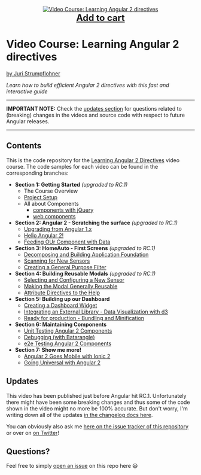 <p align="center">
  <a href="https://goo.gl/iJKPUi">
    <img src="https://dz13w8afd47il.cloudfront.net/sites/default/files/imagecache/ppv4_main_book_cover/bookretailers/9781785884702.jpg" alt="Video Course: Learning Angular 2 directives" />
  </a>
  <br />
  <a href="https://goo.gl/iJKPUi" style="font-size:24px;font-weight:bold">Add to cart</a>
</p>

# Video Course: Learning Angular 2 directives

[by Juri Strumpflohner](https://twitter.com/juristr)

_Learn how to build efficient Angular 2 directives with this fast and interactive guide_

---

**IMPORTANT NOTE:** Check the [updates section](#updates) for questions related to (breaking) changes in the videos and source code with respect to future Angular releases.

---

## Contents

This is the code repository for the [Learning Angular 2 Directives](https://goo.gl/iJKPUi) video course. The code
samples for each video can be found in the corresponding branches:

- **Section 1: Getting Started** _(upgraded to RC.1)_
  - The Course Overview
  - [Project Setup](https://github.com/juristr/learning-angular2-directives-course/tree/1.2-project-setup)
  - All about Components
    - [components with jQuery](https://github.com/juristr/learning-angular2-directives-course/tree/1.3.1-jquery-component)
    - [web components](https://github.com/juristr/learning-angular2-directives-course/tree/1.3.2-vanilla-components)
- **Section 2: Angular 2 - Scratching the surface** _(upgraded to RC.1)_
  - [Upgrading from Angular 1.x](https://github.com/juristr/learning-angular2-directives-course/tree/2.1-upgrade-ng-1)
  - [Hello Angular 2!](https://github.com/juristr/learning-angular2-directives-course/tree/2.2-hello-angular2)
  - [Feeding OUr Component with Data](https://github.com/juristr/learning-angular2-directives-course/tree/2.3-feeding-with-data)
- **Section 3: HomeAuto - First Screens** _(upgraded to RC.1)_
  - [Decomposing and Building Application Foundation](https://github.com/juristr/learning-angular2-directives-course/tree/3.1-decompose-app-foundation-v2)
  - [Scanning for New Sensors](https://github.com/juristr/learning-angular2-directives-course/tree/3.2-scanning-new-sensors-v2)
  - [Creating a General Purpose Filter](https://github.com/juristr/learning-angular2-directives-course/tree/3.3-general-purpose-filter-v2)
- **Section 4: Building Reusable Modals** _(upgraded to RC.1)_
  - [Selecting and Configuring a New Sensor](https://github.com/juristr/learning-angular2-directives-course/tree/4.1-configure-sensor-v2)
  - [Making the Modal Generally Reusable](https://github.com/juristr/learning-angular2-directives-course/tree/4.2-modal-reusable-v2)
  - [Attribute Directives to the Help](https://github.com/juristr/learning-angular2-directives-course/tree/4.3-attribute-directives-v2)
- **Section 5: Building up our Dashboard**
  - [Creating a Dashboard Widget](https://github.com/juristr/learning-angular2-directives-course/tree/5.1-create-dashboard-widget-v2)
  - [Integrating an External Library - Data Visualization with d3](https://github.com/juristr/learning-angular2-directives-course/tree/5.2-integrate-d3-v2)
  - [Ready for production - Bundling and Minification](https://github.com/juristr/learning-angular2-directives-course/tree/5.3-ready-for-production-v2)
- **Section 6: Maintaining Components**
  - [Unit Testing Angular 2 Components](https://github.com/juristr/learning-angular2-directives-course/tree/6.1-unittesting-v2)
  - [Debugging (with Batarangle)](https://github.com/juristr/learning-angular2-directives-course/tree/6.2-debugging-v2)
  - [e2e Testing Angular 2 Components](https://github.com/juristr/learning-angular2-directives-course/tree/6.3-ui-testing-protractor-v2)
- **Section 7: Show me more!**
  - [Angular 2 Goes Mobile with Ionic 2](https://github.com/juristr/learning-angular2-directives-course/tree/7.1-ionic)
  - [Going Universal with Angular 2](https://github.com/juristr/learning-angular2-directives-course/tree/7.2-angular-universal-v2)


## Updates

This video has been published just before Angular hit RC.1. Unfortunately there might have been some breaking changes and thus some of the code shown in the video might no more be 100% accurate. But don't worry, I'm writing down all of the updates [in the changelog docs here](CHANGELOG.MD). 

You can obviously also ask me [here on the issue tracker of this repository](https://github.com/juristr/learning-angular2-directives-course/issues) or over on [on Twitter](https://twitter.com/juristr)!

## Questions?

Feel free to simply [open an issue](https://github.com/juristr/learning-angular2-directives-course/issues) on this repo here :smiley:
